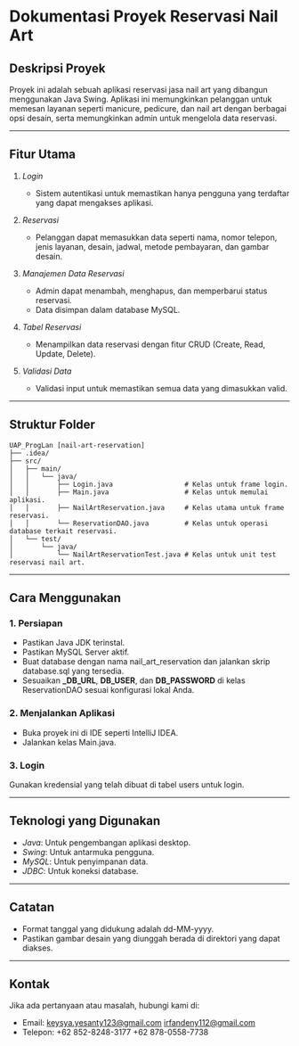 # Dokumentasi Proyek Reservasi Nail Art

## Deskripsi Proyek

Proyek ini adalah sebuah aplikasi reservasi jasa nail art yang dibangun menggunakan Java Swing. Aplikasi ini memungkinkan pelanggan untuk memesan layanan seperti manicure, pedicure, dan nail art dengan berbagai opsi desain, serta memungkinkan admin untuk mengelola data reservasi.

---

## Fitur Utama

1. _Login_

   - Sistem autentikasi untuk memastikan hanya pengguna yang terdaftar yang dapat mengakses aplikasi.

2. _Reservasi_

   - Pelanggan dapat memasukkan data seperti nama, nomor telepon, jenis layanan, desain, jadwal, metode pembayaran, dan gambar desain.

3. _Manajemen Data Reservasi_

   - Admin dapat menambah, menghapus, dan memperbarui status reservasi.
   - Data disimpan dalam database MySQL.

4. _Tabel Reservasi_

   - Menampilkan data reservasi dengan fitur CRUD (Create, Read, Update, Delete).

5. _Validasi Data_
   - Validasi input untuk memastikan semua data yang dimasukkan valid.

---

## Struktur Folder

```puml
UAP_ProgLan [nail-art-reservation]
├── .idea/
├── src/
│   ├── main/
│   │   └── java/
│   │       ├── Login.java                  # Kelas untuk frame login.
│   │       ├── Main.java                   # Kelas untuk memulai aplikasi.
│   │       ├── NailArtReservation.java     # Kelas utama untuk frame reservasi.
│   │       └── ReservationDAO.java         # Kelas untuk operasi database terkait reservasi.
│   └── test/
│       └── java/
│           └── NailArtReservationTest.java # Kelas untuk unit test reservasi nail art.

```

---

## Cara Menggunakan

### 1. Persiapan

- Pastikan Java JDK terinstal.
- Pastikan MySQL Server aktif.
- Buat database dengan nama nail_art_reservation dan jalankan skrip database.sql yang tersedia.
- Sesuaikan **_DB_URL**, **DB_USER**, dan **DB_PASSWORD** di kelas ReservationDAO sesuai konfigurasi lokal Anda.

### 2. Menjalankan Aplikasi

- Buka proyek ini di IDE seperti IntelliJ IDEA.
- Jalankan kelas Main.java.

### 3. Login

Gunakan kredensial yang telah dibuat di tabel users untuk login.

---

## Teknologi yang Digunakan

- _Java_: Untuk pengembangan aplikasi desktop.
- _Swing_: Untuk antarmuka pengguna.
- _MySQL_: Untuk penyimpanan data.
- _JDBC_: Untuk koneksi database.

---

## Catatan

- Format tanggal yang didukung adalah dd-MM-yyyy.
- Pastikan gambar desain yang diunggah berada di direktori yang dapat diakses.

---

## Kontak

Jika ada pertanyaan atau masalah, hubungi kami di:

- Email: keysya.yesanty123@gmail.com
         irfandeny112@gmail.com
- Telepon: +62 852-8248-3177
           +62 878-0558-7738
